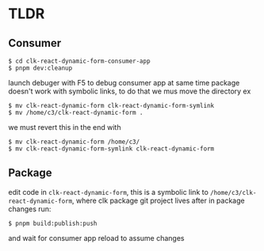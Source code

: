 # TLDR

## Consumer

```shell
$ cd clk-react-dynamic-form-consumer-app
$ pnpm dev:cleanup
```

launch debuger with F5 to debug consumer app at same time
package doesn't work with symbolic links, to do that we mus move the directory ex

```shell
$ mv clk-react-dynamic-form clk-react-dynamic-form-symlink
$ mv /home/c3/clk-react-dynamic-form .
```

we must revert this in the end with

```shell
$ mv clk-react-dynamic-form /home/c3/
$ mv clk-react-dynamic-form-symlink clk-react-dynamic-form
```

## Package

edit code in `clk-react-dynamic-form`, this is a symbolic link to `/home/c3/clk-react-dynamic-form`, where clk package git project lives
after in package changes run:

```shell
$ pnpm build:publish:push
```

and wait for consumer app reload to assume changes